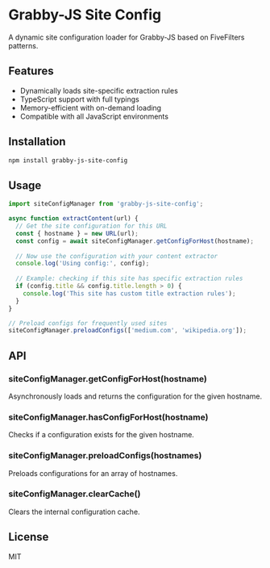 # Grabby-JS Site Config

A dynamic site configuration loader for Grabby-JS based on FiveFilters patterns.

## Features

- Dynamically loads site-specific extraction rules
- TypeScript support with full typings
- Memory-efficient with on-demand loading
- Compatible with all JavaScript environments

## Installation

```bash
npm install grabby-js-site-config
```

## Usage

```javascript
import siteConfigManager from 'grabby-js-site-config';

async function extractContent(url) {
  // Get the site configuration for this URL
  const { hostname } = new URL(url);
  const config = await siteConfigManager.getConfigForHost(hostname);
  
  // Now use the configuration with your content extractor
  console.log('Using config:', config);
  
  // Example: checking if this site has specific extraction rules
  if (config.title && config.title.length > 0) {
    console.log('This site has custom title extraction rules');
  }
}

// Preload configs for frequently used sites
siteConfigManager.preloadConfigs(['medium.com', 'wikipedia.org']);
```

## API

### siteConfigManager.getConfigForHost(hostname)

Asynchronously loads and returns the configuration for the given hostname.

### siteConfigManager.hasConfigForHost(hostname)

Checks if a configuration exists for the given hostname.

### siteConfigManager.preloadConfigs(hostnames)

Preloads configurations for an array of hostnames.

### siteConfigManager.clearCache()

Clears the internal configuration cache.

## License

MIT